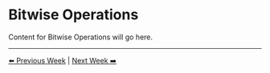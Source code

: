 # Bitwise Operations

Content for Bitwise Operations will go here.

---
[⬅️ Previous Week](../Week06_Registers_Intro/manual.md) | [Next Week ➡️](../Week08_RegisterInputs/manual.md)
